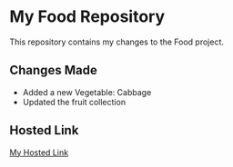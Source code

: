 # My Food Repository

This repository contains my changes to the Food project.

## Changes Made

- Added a new Vegetable: Cabbage
- Updated the fruit collection

## Hosted Link

[My Hosted Link](https://rishavy.github.io/Food/)

